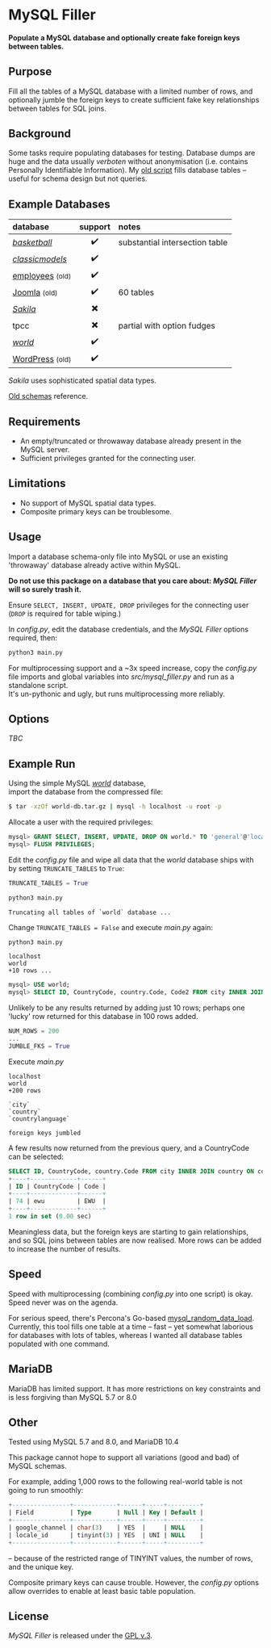 
# MySQL Filler

#### Populate a MySQL database and optionally create fake foreign keys between tables.


## Purpose

Fill all the tables of a MySQL database with a limited number of rows, and optionally jumble the foreign keys to create sufficient fake key relationships between tables for SQL joins.


## Background

Some tasks require populating databases for testing. Database dumps are huge and the data usually *verboten* without anonymisation (i.e. contains Personally Identifiable Information). My [old script](https://github.com/Tinram/Database-Filler) fills database tables &ndash; useful for schema design but not queries.


## Example Databases

database | support | notes |
:- | :-: | :- |
[*basketball*](https://github.com/Tinram/Database-Filler/blob/master/basketball.sql) | :heavy_check_mark: | substantial intersection table |
[*classicmodels*](https://www.mysqltutorial.org/wp-content/uploads/2018/03/mysqlsampledatabase.zip) | :heavy_check_mark: | |
[employees](https://github.com/ronaldbradford/schema/blob/master/employees.sql) <small>(old)</small> | :heavy_check_mark: | |
[Joomla](https://github.com/ronaldbradford/schema/blob/master/joomla.sql) <small>(old)</small> | :heavy_check_mark: | 60 tables |
[*Sakila*](https://dev.mysql.com/doc/index-other.html) | :heavy_multiplication_x: | |
tpcc | :heavy_multiplication_x: | partial with option fudges |
[*world*](https://dev.mysql.com/doc/index-other.html) | :heavy_check_mark: | |
[WordPress](https://github.com/ronaldbradford/schema/blob/master/wordpress.sql) <small>(old)</small> | :heavy_check_mark: | |

*Sakila* uses sophisticated spatial data types.

[Old schemas](https://github.com/ronaldbradford/schema) reference.


## Requirements

+ An empty/truncated or throwaway database already present in the MySQL server.
+ Sufficient privileges granted for the connecting user.


## Limitations

+ No support of MySQL spatial data types.
+ Composite primary keys can be troublesome.


## Usage

Import a database schema-only file into MySQL or use an existing 'throwaway' database already active within MySQL.

**Do not use this package on a database that you care about: *MySQL Filler* will so surely trash it.**

Ensure `SELECT, INSERT, UPDATE, DROP` privileges for the connecting user (`DROP` is required for table wiping.)

In *config.py*, edit the database credentials, and the *MySQL Filler* options required, then:

```bash
python3 main.py
```

For multiprocessing support and a ~3x speed increase, copy the *config.py* file imports and global variables into *src/mysql_filler.py* and run as a standalone script.  
It's un-pythonic and ugly, but runs multiprocessing more reliably.


## Options

*TBC*


## Example Run

Using the simple MySQL [*world*](https://dev.mysql.com/doc/index-other.html) database,  
import the database from the compressed file:

```bash
$ tar -xzOf world-db.tar.gz | mysql -h localhost -u root -p
```

Allocate a user with the required privileges:

```sql
mysql> GRANT SELECT, INSERT, UPDATE, DROP ON world.* TO 'general'@'localhost' IDENTIFIED BY 'P@55w0rd';
mysql> FLUSH PRIVILEGES;
```

Edit the *config.py* file and wipe all data that the *world* database ships with by setting `TRUNCATE_TABLES` to `True`:


```python
TRUNCATE_TABLES = True
```

```bash
python3 main.py
```

    Truncating all tables of `world` database ...

Change `TRUNCATE_TABLES = False` and execute *main.py* again:

```bash
python3 main.py
```

    localhost
    world
    +10 rows ...

```sql
mysql> USE world;
mysql> SELECT ID, CountryCode, country.Code, Code2 FROM city INNER JOIN country ON country.Code = city.CountryCode;
```

Unlikely to be any results returned by adding just 10 rows; perhaps one 'lucky' row returned for this database in 100 rows added.

```python
NUM_ROWS = 200
...
JUMBLE_FKS = True
```

Execute *main.py*

    localhost
    world
    +200 rows

    `city`
    `country`
    `countrylanguage`

    foreign keys jumbled

A few results now returned from the previous query, and a CountryCode can be selected:

```sql
SELECT ID, CountryCode, country.Code FROM city INNER JOIN country ON country.Code = city.CountryCode WHERE CountryCode = 'ewu';
+----+-------------+------+
| ID | CountryCode | Code |
+----+-------------+------+
| 74 | ewu         | EWU  |
+----+-------------+------+
1 row in set (0.00 sec)
```

Meaningless data, but the foreign keys are starting to gain relationships, and so SQL joins between tables are now realised. More rows can be added to increase the number of results.


## Speed

Speed with multiprocessing (combining *config.py* into one script) is okay. Speed never was on the agenda.

For serious speed, there's Percona's Go-based [mysql_random_data_load](https://github.com/Percona-Lab/mysql_random_data_load). Currently, this tool fills one table at a time &ndash; fast &ndash; yet somewhat laborious for databases with lots of tables, whereas I wanted all database tables populated with one command.


## MariaDB

MariaDB has limited support. It has more restrictions on key constraints and is less forgiving than MySQL 5.7 or 8.0


## Other

Tested using MySQL 5.7 and 8.0, and MariaDB 10.4

This package cannot hope to support all variations (good and bad) of MySQL schemas.

For example, adding 1,000 rows to the following real-world table is not going to run smoothly:

```sql
+----------------+------------+------+-----+---------+
| Field          | Type       | Null | Key | Default |
+----------------+------------+------+-----+---------+
| google_channel | char(3)    | YES  |     | NULL    |
| locale_id      | tinyint(3) | YES  | UNI | NULL    |
+----------------+------------+------+-----+---------+
```

 &ndash; because of the restricted range of TINYINT values, the number of rows, and the unique key.

Composite primary keys can cause trouble. However, the *config.py* options allow overrides to enable at least basic table population.


## License

*MySQL Filler* is released under the [GPL v.3](https://www.gnu.org/licenses/gpl-3.0.html).
